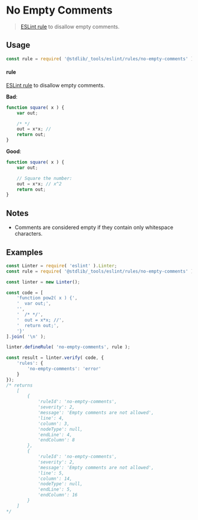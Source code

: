 <!--

@license Apache-2.0

Copyright (c) 2023 The Stdlib Authors.

Licensed under the Apache License, Version 2.0 (the "License");
you may not use this file except in compliance with the License.
You may obtain a copy of the License at

   http://www.apache.org/licenses/LICENSE-2.0

Unless required by applicable law or agreed to in writing, software
distributed under the License is distributed on an "AS IS" BASIS,
WITHOUT WARRANTIES OR CONDITIONS OF ANY KIND, either express or implied.
See the License for the specific language governing permissions and
limitations under the License.

-->

# No Empty Comments

> [ESLint rule][eslint-rules] to disallow empty comments.

<section class="intro">

</section>

<!-- /.intro -->

<section class="usage">

## Usage

```javascript
const rule = require( '@stdlib/_tools/eslint/rules/no-empty-comments' );
```

#### rule

[ESLint rule][eslint-rules] to disallow empty comments.

**Bad**:

<!-- eslint-disable stdlib/no-empty-comments -->

```javascript
function square( x ) {
    var out;

    /* */
    out = x*x; //
    return out;
}
```

**Good**:

```javascript
function square( x ) {
    var out;

    // Square the number:
    out = x*x; // x^2
    return out;
}
```

</section>

<!-- /.usage -->

<section class="notes">

## Notes

-   Comments are considered empty if they contain only whitespace characters.

</section>

<!-- /.notes -->

<section class="examples">

## Examples

<!-- eslint no-undef: "error" -->

```javascript
const Linter = require( 'eslint' ).Linter;
const rule = require( '@stdlib/_tools/eslint/rules/no-empty-comments' );

const linter = new Linter();

const code = [
    'function pow2( x ) {',
    '  var out;',
    '',
    '  /* */',
    '  out = x*x; //',
    '  return out;',
    '}'
].join( '\n' );

linter.defineRule( 'no-empty-comments', rule );

const result = linter.verify( code, {
    'rules': {
        'no-empty-comments': 'error'
    }
});
/* returns
    [
        {
            'ruleId': 'no-empty-comments',
            'severity': 2,
            'message': 'Empty comments are not allowed',
            'line': 4,
            'column': 3,
            'nodeType': null,
            'endLine': 4,
            'endColumn': 8
        },
        {
            'ruleId': 'no-empty-comments',
            'severity': 2,
            'message': 'Empty comments are not allowed',
            'line': 5,
            'column': 14,
            'nodeType': null,
            'endLine': 5,
            'endColumn': 16
        }
    ]
*/
```

</section>

<!-- /.examples -->

<!-- Section for related `stdlib` packages. Do not manually edit this section, as it is automatically populated. -->

<section class="related">

</section>

<!-- /.related -->

<!-- Section for all links. Make sure to keep an empty line after the `section` element and another before the `/section` close. -->

<section class="links">

[eslint-rules]: https://eslint.org/docs/developer-guide/working-with-rules

</section>

<!-- /.links -->
